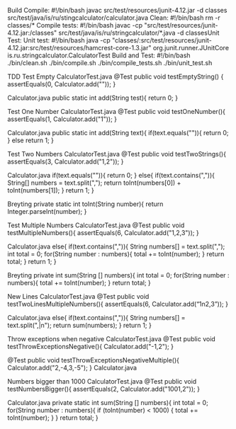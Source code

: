 Build
Compile:
#!/bin/bash
javac src/test/resources/junit-4.12.jar -d classes src/test/java/is/ru/stingcalculator/calculator.java
Clean:
#!/bin/bash
rm -r classes/*
Compile tests:
#!/bin/bash
javac -cp "src/test/resources/junit-4.12.jar:/classes" src/test/java/is/ru/stringcalculator/*.java -d classesUnit Test:
Unit test:
#!/bin/bash
java -cp "classes/:src/test/resources/junit-4.12.jar:src/test/resources/hamcrest-core-1.3.jar" org.junit.runner.JUnitCore is.ru.stringcalculator.CalculatorTest
Build and Test:
#!/bin/bash
./bin/clean.sh
./bin/compile.sh
./bin/compile_tests.sh
./bin/unit_test.sh

TDD
Test Empty
CalculatorTest.java
@Test
public void testEmptyString() {
	assertEquals(0, Calculator.add(""));
}

Calculator.java
public static int add(String test){
	return 0;
}

Test One Number
CalculatorTest.java
@Test
public void testOneNumber(){
	assertEquals(1, Calculator.add("1"));
}

Calculator.java
public static int add(String text){
	if(text.equals("")){
		return 0;
   	}
    	else
		return 1;
}

Test Two Numbers
CalculatorTest.java
@Test
public void testTwoStrings(){
	assertEquals(3, Calculator.add("1,2"));
}

Calculator.java
if(text.equals("")){
	return 0;
}
else{
	if(text.contains(",")){
		String[] numbers = text.split(",");
		return toInt(numbers[0]) + toInt(numbers[1]);
	}
	return 1;
}

Breyting
private static int toInt(String number){
	return Integer.parseInt(number);
}

Test Multiple Numbers
CalculatorTest.java
@Test
public void testMultipleNumbers(){
	assertEquals(6, Calculator.add("1,2,3"));
}

Calculator.java
else{
	if(text.contains(",")){
		String numbers[] = text.split(",");
		int total = 0;
		for(String number : numbers){
			total += toInt(number);
		}
		return total;
	}
	return 1;
}

Breyting
private int sum(String [] numbers){
	int total = 0;
	for(String number : numbers){
		total += toInt(number);
	}
	return total;
}

New Lines
CalculatorTest.java
@Test
public void testTwoLinesMultipleNumbers(){
	assertEquals(6, Calculator.add(“1n2,3”));
}

Calculator.java
else{
	if(text.contains(",")){
		String numbers[] = text.split(",|n");
		return sum(numbers);
	}
	return 1;
}

Throw exceptions when negative
CalculatorTest.java
@Test
public void testThrowExceptionsNegative(){
	Calculator.add("-1,2");
}

@Test
public void testThrowExceptionsNegativeMultiple(){
	Calculator.add("2,-4,3,-5");
}
Calculator.java

Numbers bigger than 1000
CalculatorTest.java
@Test
public void testNumbersBigger(){
	assertEquals(2, Calculator.add("1001,2"));
}

Calculator.java
private static int sum(String [] numbers){
	int total = 0;
		for(String number : numbers){
			if (toInt(number) < 1000) {
				total += toInt(number);
			}
		}
		return total;
}

